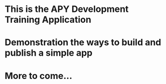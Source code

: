 # This is the APY Development Training Application 
# Demonstration the ways to build and publish a simple app
# More to come...